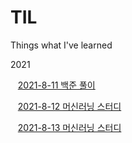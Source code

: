 # TIL
  Things what I've learned

2021  

&nbsp;&nbsp; [2021-8-11 백준 풀이](./baekjoon_algorithm/2021_8_21.md)


&nbsp;&nbsp; [2021-8-12 머신러닝 스터디](./ML_study_python/numpy_pandas_basics.md)

&nbsp;&nbsp; [2021-8-13 머신러닝 스터디](./ML_study_python/scikit_learn_basics.md)